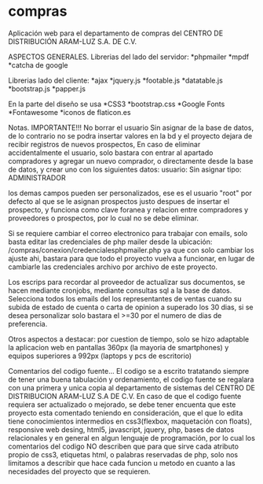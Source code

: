 # compras
Aplicación web para el departamento de compras del CENTRO DE DISTRIBUCIÓN ARAM-LUZ S.A. DE C.V.

ASPECTOS GENERALES.
Librerias del lado del servidor:
*phpmailer
*mpdf
*catcha de google

Librerias lado del cliente:
*ajax
*jquery.js
*footable.js
*datatable.js
*bootstrap.js
*papper.js

En la parte del diseño se usa 
*CSS3
*bootstrap.css
*Google Fonts
*Fontawesome
*iconos de flaticon.es

Notas.
IMPORTANTE!!!
No borrar el usuario Sin asignar de la base de datos, de lo contrario no se podra insertar valores en la bd y el proyecto dejara de recibir registros de nuevos prospectos, 
En caso de eliminar accidentalmente el usuario, solo bastara con entrar al apartado compradores y agregar un nuevo comprador, o directamente desde la base de datos, y crear uno con los siguientes datos:
usuario: Sin asignar
tipo: ADMINISTRADOR

los demas campos pueden ser personalizados, ese es el usuario "root" por defecto al que se le asignan prospectos justo despues de insertar el prospecto, y funciona como clave foranea y relacion entre compradores y proveedores o prospectos, por lo cual no se debe eliminar.


Si se requiere cambiar el correo electronico para trabajar con emails, solo basta editar las credenciales de php mailer desde la ubicación: /compras/conexion/credencialesphpmailer.php
ya que con solo cambiar los ajuste ahi, bastara para que todo el proyecto vuelva a funcionar, en lugar de cambiarle las credenciales archivo por archivo de este proyecto.



Los escrips para recordar al proveedor de actualizar sus documentos, se hacen mediante cronjobs, mediante consultas sql a la base de datos. Selecciona todos los emails del los representantes de ventas cuando su subida de estado de cuenta o carta de opinion a superado los 30 dias, si se desea personalizar solo bastara el >=30 por el numero de dias de preferencia.

Otros aspectos a destacar: 
por cuestion de tiempo, solo se hizo adaptable la aplicacion web en pantallas 360px (la mayoria de smartphones) y equipos superiores a 992px (laptops y pcs de escritorio)

Comentarios del codigo fuente...
El codigo se a escrito tratatando siempre de tener una buena tabulación y ordenamiento, el codigo fuente se regalara con una primera y unica copia al departamento de sistemas del CENTRO DE DISTRIBUCION ARAM-LUZ S.A DE C.V. En caso de que el codigo fuente requiera ser actualizado o mejorado, se debe tener encuenta que este proyecto esta comentado teniendo en consideración, que el que lo edita tiene conocimientos intermedios en css3(flexbox, maquetación con floats), responsive web desing, html5, javascript, jquery, php, bases de datos relacionales y en general en algun lenguaje de programación, por lo cual los comentarios del codigo NO describen que para que sirve cada atributo propio de css3, etiquetas html, o palabras reservadas de php, solo nos limitamos a describir que hace cada funcion u metodo en cuanto a las necesidades del proyecto que se requieren.

